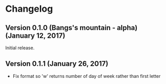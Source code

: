 # Changelog

## Version 0.1.0 (Bangs's mountain - alpha) (January 12, 2017)

Initial release.

## Version 0.1.1 (January 26, 2017)

* Fix format so 'w' returns number of day of week rather than first letter
